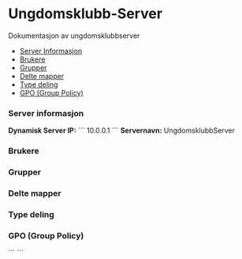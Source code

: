 # Ungdomsklubb-Server
Dokumentasjon av ungdomsklubbserver
<ul>
  <li><a href="#serverinfo">Server Informasjon</a></li>
    <li><a href="#brukere">Brukere</a></li>
    <li><a href="#grupper">Grupper</a></li>
    <li><a href="#deltemapper">Delte mapper</a></li>
    <li><a href="#typedeling">Type deling</a></li>
    <li><a href="#gpo">GPO (Group Policy)</a></li>
</ul>
<h3 id="serverinfo">Server informasjon</h3>
<b>Dynamisk Server IP:</b> 
```
10.0.0.1
```
<b>Servernavn:</b> UngdomsklubbServer

<h3 id="brukere">Brukere</h3>

<h3 id="grupper">Grupper</h3>

<h3 id="deltemapper">Delte mapper</h3>

<h3 id="typedeling">Type deling</h3>

<h3 id="gpo">GPO (Group Policy)</h3>
```
```
